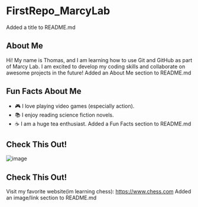 # FirstRepo_MarcyLab
Added a title to README.md
## About Me
Hi! My name is Thomas, and I am learning how to use
Git and GitHub as part of Marcy Lab. I am excited to
develop my coding skills and collaborate on awesome
projects in the future!
Added an About Me section to README.md
## Fun Facts About Me
- 🎮 I love playing video games (especially action).
- 📚 I enjoy reading science fiction novels.
- ☕ I am a huge tea enthusiast.
Added a Fun Facts section to README.md
## Check This Out!
![image](https://github.com/user-attachments/assets/42d3b3b4-7df9-4b0a-bc9f-92a1b037acef)
## Check This Out!
Visit my favorite website(im learning chess): https://www.chess.com
Added an image/link section to README.md
